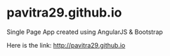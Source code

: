 # pavitra29.github.io
Single Page App created using AngularJS & Bootstrap

Here is the link: http://pavitra29.github.io
